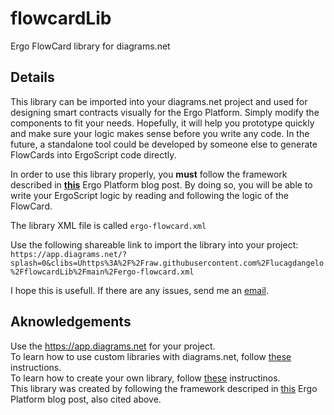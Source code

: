 # flowcardLib
Ergo FlowCard library for diagrams.net

## Details
This library can be imported into your diagrams.net project and used for designing smart contracts visually for the Ergo Platform. Simply modify the components to fit your needs. Hopefully, it will help you prototype quickly and make sure your logic makes sense before you write any code. In the future, a standalone tool could be developed by someone else to generate FlowCards into ErgoScript code directly. 

In order to use this library properly, you **must** follow the framework described in [**this**](https://ergoplatform.org/en/blog/2020_04_29_flow_cards/) Ergo Platform blog post. By doing so, you will be able to write your ErgoScript logic by reading and following the logic of the FlowCard.

The library XML file is called `ergo-flowcard.xml`

Use the following shareable link to import the library into your project: \
`https://app.diagrams.net/?splash=0&clibs=Uhttps%3A%2F%2Fraw.githubusercontent.com%2Flucagdangelo%2FflowcardLib%2Fmain%2Fergo-flowcard.xml`

I hope this is usefull. If there are any issues, send me an [email](ldgaetano@protonmail.com).

## Aknowledgements
Use the <https://app.diagrams.net> for your project. \
To learn how to use custom libraries with diagrams.net, follow [these](https://www.diagrams.net/blog/custom-libraries) instructions. \
To learn how to create your own library, follow [these](https://jgraph.github.io/drawio-libs/) instructinos. \
This library was created by following the framework descriped in [this](https://ergoplatform.org/en/blog/2020_04_29_flow_cards/) Ergo Platform blog post, also cited above.
